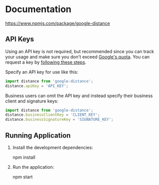 # Documentation
https://www.npmjs.com/package/google-distance

## API Keys

Using an API key is not required, but recommended since you can track your usage and make sure you don't exceed [Google's quota](https://developers.google.com/maps/documentation/distancematrix/#Limits). You can request a key by [following these steps](https://developers.google.com/maps/documentation/distancematrix/#api_key).

Specify an API key for use like this:

```js
import distance from 'google-distance';
distance.apiKey = 'API_KEY';
```

Business users can omit the API key and instead specify their business client and signature keys:

```js
import distance from 'google-distance';
distance.businessClientKey = 'CLIENT_KEY';
distance.businessSignatureKey = 'SIGNATURE_KEY';
```

## Running Application

1) Install the development dependencies:

    npm install

2) Run the application:

    npm start
